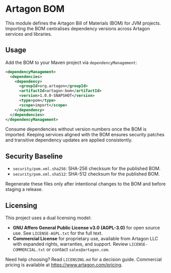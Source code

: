 # Artagon BOM

This module defines the Artagon Bill of Materials (BOM) for JVM projects.
Importing the BOM centralises dependency versions across Artagon services
and libraries.

## Usage

Add the BOM to your Maven project via `dependencyManagement`:

```xml
<dependencyManagement>
  <dependencies>
    <dependency>
      <groupId>org.artagon</groupId>
      <artifactId>artagon-bom</artifactId>
      <version>1.0.0-SNAPSHOT</version>
      <type>pom</type>
      <scope>import</scope>
    </dependency>
  </dependencies>
</dependencyManagement>
```

Consume dependencies without version numbers once the BOM is imported.
Keeping services aligned with the BOM ensures security patches and
transitive dependency updates are applied consistently.

## Security Baseline

- `security/pom.xml.sha256`: SHA-256 checksum for the published BOM.
- `security/pom.xml.sha512`: SHA-512 checksum for the published BOM.

Regenerate these files only after intentional changes to the BOM and
before staging a release.

## Licensing

This project uses a dual licensing model:

- **GNU Affero General Public License v3.0 (AGPL-3.0)** for open source
  use. See `LICENSE-AGPL.txt` for the full text.
- **Commercial License** for proprietary use, available from Artagon LLC
  with expanded rights, warranties, and support. Review `LICENSE-
  COMMERCIAL.txt` or contact `sales@artagon.com`.

Need help choosing? Read `LICENSING.md` for a decision guide. Commercial
pricing is available at https://www.artagon.com/pricing.
